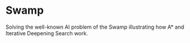 # Swamp
Solving the well-known AI problem of the Swamp illustrating how A* and Iterative Deepening Search work.
